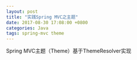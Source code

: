 ```yaml
---
layout: post
title: "实践Spring MVC之主题"
date: 2017-08-30 17:08:00 +0800
categories: Java
tags: spring-mvc theme
---
```


Spring MVC主题（Theme）基于ThemeResolver实现
